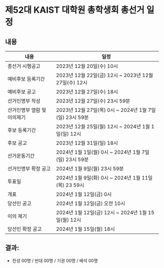 제52대 KAIST 대학원 총학생회 총선거 일정
===

## 내용

| 내용 | 일정 | 
|---|---|
| 총선거 시행공고 | 2023년 12월 20일(수) 10시 | 
| 예비후보 등록기간 | 2023년 12월 22일(금) 12시 ~ 2023년 12월 27일(수) 12시 | 
| 예비후보 공고 | 2023년 12월 27일(수) 18시 | 
| 선거인명부 작성 | 2023년 12월 27일(수) 23시 59분 | 
| 선거인명부 열람 및 이의제기 | 2023년 12월 27일(목) 0시 ~ 2024년 1월 7일(일) 23시 59분 | 
| 후보 등록기간 | 2023년 12월 25일(월) 12시 ~ 2024년 1월 1일(일) 12시 | 
| 후보 공고 | 2023년 12월 31일(일) 18시 | 
| 선거운동기간 | 2024년 1월 1일(월) 0시 ~ 2024년 1월 7일(일) 23시 59분 | 
| 선거인명부 확정 공고 | 2024년 1월 9일(월) 23시 59분 | 
| 투표일 | 2024년 1월 9일(화) 0시 ~ 2024년 1월 11일(목) 23 59시 | 
| 개표 | 2024년 1월 12일(금) 0시 | 
| 당선인 공고 | 2024년 1월 12일(금) 오전 10시 | 
| 이의 제기 | 2024년 1월 12일(금) 12시 ~ 2024년 1월 15일(월) 12시 | 
| 당선인 확정 공고 | 2024년 1월 15일(월) 18시 | 

## 결과: 
- 찬성 00명 / 반대 00명 / 기권 00명 / 배석 00명
